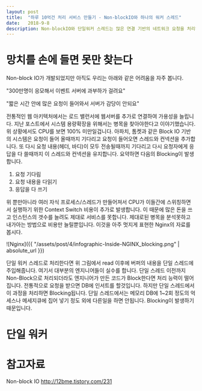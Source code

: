 ```yaml
---
layout: post
title:  "하루 10억건 처리 서비스 만들기 - Non-blockIO와 하나의 워커 스레드"
date:   2018-9-8
description: Non-blockIO와 단일워커 스레드는 많은 연결 기반의 네트워크 요청을 처리하기 위해 만들어전 개념입니다.
---
```

# 망치를 손에 들면 못만 찾는다
Non-block IO가 개발되었지만 아직도 우리는 아래와 같은 어려움을 자주 봅니다.

"300만명이 응모해서 이벤트 서버에 과부하가 걸려요"

"짧은 시간 안에 많은 요청이 들어와서 서버가 감당이 안되요"

전통적인 웹 아키텍처에서는 로드 밸런서에 웹서버를 추가로 연결하여 가용성을 늘립니다. 지난 포스트에서 시스템 용량확장을 위해서는 병목을 찾아야한다고 이야기했습니다. 위 상황에서도 CPU를 보면 100% 미만일겁니다. 아파치, 톰켓과 같은 Block IO 기반의 시스템은 요청이 들어 올때까지 기다리고 요청이 들어오면 스레드와 컨넥션을 추가합니다. 또 다시 요청 내용(헤더, 바디)이 모두 전송될때까지 기다리고 다시 요청자에게 응답을 다 쓸때까지 이 스레드와 컨넥션을 유지합니다. 요약하면 다음의 Blocking이 발생합니다.
1. 요청 기다림
2. 요청 내용을 다읽기
3. 응답을 다 쓰기

위 뿐만아니라 여러 자식 프로세스/스레드가 만들어져서 CPU가 이들간에 스위칭하면서 실행하기 위한 Context Switch 비용이 추가로 발생합니다. 이 때문에 많은 돈을 쓰고 인스턴스의 갯수를 늘려도 제대로 서비스를 못합니다. 제대로된 병목을 분석못하고 내가아는 방법으로 비용만 늘릴뿐입니다. 이것을 아주 멋지게 표현한 Nginx의 자료를 봅시다.

![Nginx]({{ "/assets/post/4/infographic-Inside-NGINX_blocking.png" | absolute_url }})

단일 워커 스레드로 처리한다면 위 그림에서 read 이후에 버퍼의 내용을 단일 스레드에 주입해줍니다. 여기서 대부분의 엔지니어들이 실수를 합니다. 단일 스레드 이전까지 Non-Block으로 처리되더라도 엔지니어가 만든 코드가 Block한다면 처리 능력이 떨어집니다. 전통적으로 요청을 받으면 DB에 인서트를 할것입니다. 하지만 단일 스레드에서 이 과정을 처리하면 Blocking됩니다. 단일 스레드에서는 메모리 DB에 1~2회 정도의 억세스나 메세지큐에 집어 넣기 정도 외에 다른일을 하면 안됩니다. Blocking이 발생하기 때문입니다.

# 단일 워커 

# 참고자료
Non-block IO <http://12bme.tistory.com/231>
